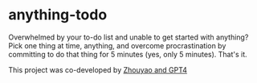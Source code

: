 # anything-todo

Overwhelmed by your to-do list and unable to get started with anything? 
Pick one thing at time, anything, and overcome procrastination by committing to do that thing for 5 minutes (yes, only 5 minutes). 
That's it.

This project was co-developed by [Zhouyao and GPT4](https://chat.openai.com/share/deef3233-00c7-460e-977d-ade35d8d01b7)

